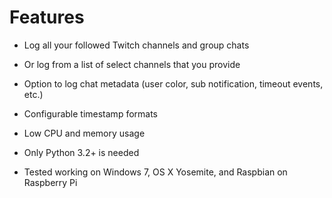 # Features

* Log all your followed Twitch channels and group chats

* Or log from a list of select channels that you provide

* Option to log chat metadata (user color, sub notification, timeout events, etc.)

* Configurable timestamp formats

* Low CPU and memory usage

* Only Python 3.2+ is needed

* Tested working on Windows 7, OS X Yosemite, and Raspbian on Raspberry Pi